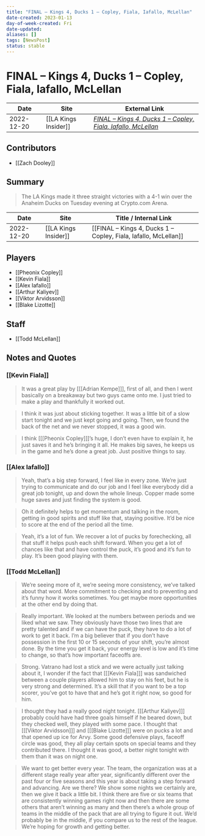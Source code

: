 ```yaml
---
title: "FINAL – Kings 4, Ducks 1 – Copley, Fiala, Iafallo, McLellan"
date-created: 2023-01-13
day-of-week-created: Fri
date-updated: 
aliases: []
tags: [NewsPost]
status: stable
---
```


# FINAL – Kings 4, Ducks 1 – Copley, Fiala, Iafallo, McLellan

| Date       | Site                 | External Link                                                                                                                                               |
| ---------- | -------------------- | ----------------------------------------------------------------------------------------------------------------------------------------------------------- |
| 2022-12-20 | [[LA Kings Insider]] | [*FINAL – Kings 4, Ducks 1 – Copley, Fiala, Iafallo, McLellan*](https://lakingsinsider.com/2022/12/20/final-kings-4-ducks-1-copley-fiala-iafallo-mclellan/) |

## Contributors
- [[Zach Dooley]]

## Summary
> The LA Kings made it three straight victories with a 4-1 win over the Anaheim Ducks on Tuesday evening at Crypto.com Arena.

| Date       | Site                 | Title / Internal Link                                           |
| ---------- | -------------------- | --------------------------------------------------------------- |
| 2022-12-20 | [[LA Kings Insider]] | [[FINAL – Kings 4, Ducks 1 – Copley, Fiala, Iafallo, McLellan]] |

## Players
- [[Pheonix Copley]]
- [[Kevin Fiala]]
- [[Alex Iafallo]]
- [[Arthur Kaliyev]]
- [[Viktor Arvidsson]]
- [[Blake Lizotte]]

## Staff
- [[Todd McLellan]]

## Notes and Quotes
### [[Kevin Fiala]]
> It was a great play by \[[[Adrian Kempe]]], first of all, and then I went basically on a breakaway but two guys came onto me. I just tried to make a play and thankfully it worked out.

> I think it was just about sticking together. It was a little bit of a slow start tonight and we just kept going and going. Then, we found the back of the net and we never stopped, it was a good win.

> I think \[[[Pheonix Copley]]]’s huge, I don’t even have to explain it, he just saves it and he’s bringing it all. He makes big saves, he keeps us in the game and he’s done a great job. Just positive things to say.

### [[Alex Iafallo]]
> Yeah, that’s a big step forward, I feel like in every zone. We’re just trying to communicate and do our job and I feel like everybody did a great job tonight, up and down the whole lineup. Copper made some huge saves and just finding the system is good.

> Oh it definitely helps to get momentum and talking in the room, getting in good spirits and stuff like that, staying positive. It’d be nice to score at the end of the period all the time.

> Yeah, it’s a lot of fun. We recover a lot of pucks by forechecking, all that stuff it helps push each shift forward. When you get a lot of chances like that and have control the puck, it’s good and it’s fun to play. It’s been good playing with them.

### [[Todd McLellan]]
> We’re seeing more of it, we’re seeing more consistency, we’ve talked about that word. More commitment to checking and to preventing and it’s funny how it works sometimes. You get maybe more opportunities at the other end by doing that.

> Really important. We looked at the numbers between periods and we liked what we saw. They obviously have those two lines that are pretty talented and if we can have the puck, they have to do a lot of work to get it back. I’m a big believer that if you don’t have possession in the first 10 or 15 seconds of your shift, you’re almost done. By the time you get it back, your energy level is low and it’s time to change, so that’s how important faceoffs are.

> Strong. Vatrano had lost a stick and we were actually just talking about it, I wonder if the fact that \[[[Kevin Fiala]]] was sandwiched between a couple players allowed him to stay on his feet, but he is very strong and determined. It’s a skill that if you want to be a top scorer, you’ve got to have that and he’s got it right now, so good for him.

> I thought they had a really good night tonight. \[[[Arthur Kaliyev]]] probably could have had three goals himself if he beared down, but they checked well, they played with some pace. I thought that \[[[Viktor Arvidsson]]] and \[[[Blake Lizotte]]] were on pucks a lot and that opened up ice for Arvy. Some good defensive plays, faceoff circle was good, they all play certain spots on special teams and they contributed there. I thought it was good, a better night tonight with them than it was on night one.

> We want to get better every year. The team, the organization was at a different stage really year after year, significantly different over the past four or five seasons and this year is about taking a step forward and advancing. Are we there? We show some nights we certainly are, then we give it back a little bit. I think there are five or six teams that are consistently winning games right now and then there are some others that aren’t winning as many and then there’s a whole group of teams in the middle of the pack that are all trying to figure it out. We’d probably be in the middle, if you compare us to the rest of the league. We’re hoping for growth and getting better.
